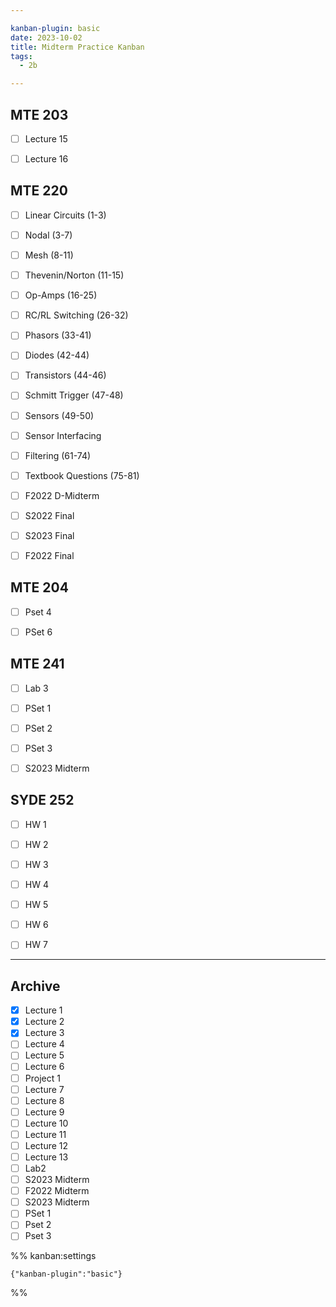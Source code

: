 ```yaml
---

kanban-plugin: basic
date: 2023-10-02
title: Midterm Practice Kanban
tags:
  - 2b

---
```


## MTE 203

- [ ] Lecture 15
- [ ] Lecture 16


## MTE 220

- [ ] Linear Circuits (1-3)
- [ ] Nodal (3-7)
- [ ] Mesh (8-11)
- [ ] Thevenin/Norton (11-15)
- [ ] Op-Amps (16-25)
- [ ] RC/RL Switching (26-32)
- [ ] Phasors (33-41)
- [ ] Diodes (42-44)
- [ ] Transistors (44-46)
- [ ] Schmitt Trigger (47-48)
- [ ] Sensors (49-50)
- [ ] Sensor Interfacing
- [ ] Filtering (61-74)
- [ ] Textbook Questions (75-81)
- [ ] F2022 D-Midterm
- [ ] S2022 Final
- [ ] S2023 Final
- [ ] F2022 Final


## MTE 204

- [ ] Pset 4
- [ ] PSet 6


## MTE 241

- [ ] Lab 3
- [ ] PSet 1
- [ ] PSet 2
- [ ] PSet 3
- [ ] S2023 Midterm


## SYDE 252

- [ ] HW 1
- [ ] HW 2
- [ ] HW 3
- [ ] HW 4
- [ ] HW 5
- [ ] HW 6
- [ ] HW 7


***

## Archive

- [x] Lecture 1
- [x] Lecture 2
- [x] Lecture 3
- [ ] Lecture 4
- [ ] Lecture 5
- [ ] Lecture 6
- [ ] Project 1
- [ ] Lecture 7
- [ ] Lecture 8
- [ ] Lecture 9
- [ ] Lecture 10
- [ ] Lecture 11
- [ ] Lecture 12
- [ ] Lecture 13
- [ ] Lab2
- [ ] S2023 Midterm
- [ ] F2022 Midterm
- [ ] S2023 Midterm
- [ ] PSet 1
- [ ] Pset 2
- [ ] Pset 3

%% kanban:settings
```
{"kanban-plugin":"basic"}
```
%%